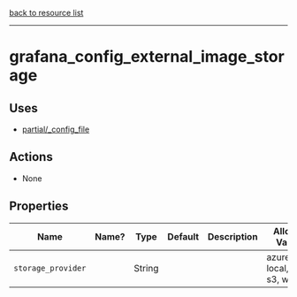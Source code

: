 [back to resource list](https://github.com/sous-chefs/grafana#resources)

---

# grafana_config_external_image_storage

## Uses

- [partial/_config_file](partial/_config_file.md)

## Actions

- None

## Properties

| Name               | Name? | Type   | Default | Description | Allowed Values                     |
| ------------------ | ----- | ------ | ------- | ----------- | ---------------------------------- |
| `storage_provider` |       | String |         |             | azure_blob, local, gcs, s3, webdav |
